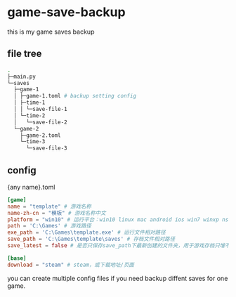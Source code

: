 # game-save-backup
this is my game saves backup

## file tree

```bash
.
├─main.py
└─saves
  ├─game-1
  │ ├─game-1.toml # backup setting config
  │ ├─time-1
  │ │ └─save-file-1
  │ └─time-2
  │   └─save-file-2
  └─game-2
    ├─game-2.toml
    └─time-3
      └─save-file-3
```

## config

{any name}.toml

```toml
[game]
name = "template" # 游戏名称
name-zh-cn = "模板" # 游戏名称中文
platform = "win10" # 运行平台：win10 linux mac android ios win7 winxp ns
path = 'C:\Games' # 游戏路径
exe_path = 'C:\Games\template.exe' # 运行文件相对路径
save_path = 'C:\Games\template\saves' # 存档文件相对路径
save_latest = false # 是否只保存save_path下最新创建的文件夹，用于游戏存档只增不减的情况

[base]
download = "steam" # steam，或下载地址/页面
```

you can create multiple config files if you need backup diffent saves for one game.